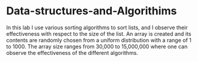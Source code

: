 # Data-structures-and-Algorithims
In this lab I use various sorting algorithms to sort lists, and I observe their effectiveness with respect to the size of the list. An array is created and its contents are randomly chosen from a uniform distribution with a range of 1 to 1000. The array size ranges from 30,000 to 15,000,000 where one can observe the effectiveness of the different algorithms.
